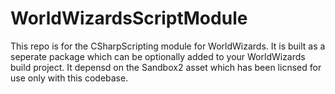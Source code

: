 # WorldWizardsScriptModule

This repo is for the CSharpScripting module for WorldWizards.  It is built as a seperate package which can be optionally
added to your WorldWizards build project.  It depensd on the Sandbox2 asset which has been licnsed for use only with this codebase.
